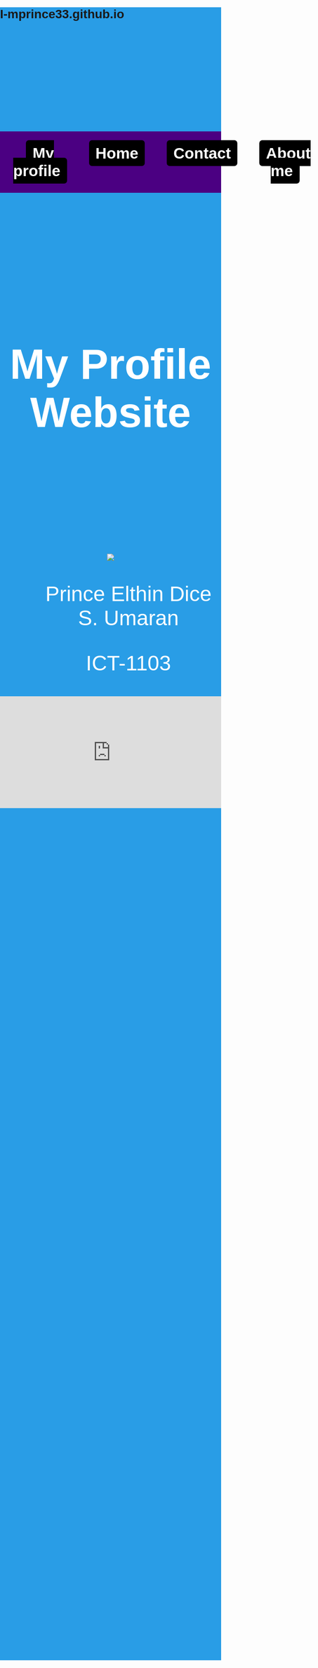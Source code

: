 # I-mprince33.github.io
<html>
   <font size="100" color="white">
<body>
   <header style="background-color: no-color; color #ffffff; padding: 20px; text-align: center;">
   <body style="background-color: #299de6;">
<head>
   
   <style>
      body {
      
        font-family: Arial, sans-serif;
            background-image:  url('https://encrypted-tbn0.gstatic.com/images?q=tbn:ANd9GcT_2YtRMIYAd4u0hVxXDPVI2Lsa7ehRyOaCLA&usqp=CAU');
            background-repeat: no-repeat;
            background-size: cover;
            background-position: center;
            margin: 0;
            padding: 0;
        }
        .nav-menu {
            list-style-type: none;
            padding: 0;
            margin: 0;
            display: inline-flex;
            gap: 50px;
        }

        .nav-menu li {
            display: inline;
</style>
</header>
   <header style="background-color: indigo; color #ffffff; padding: 30px; text-align: center;">
 <style>
         .nav-menu {
            list-style-type: none;
            padding: 0;
            margin: 0;
            display: inline-flex;
            gap: 50px;
        }
.nav-menu li {
            display: inline;  
        }
        .nav-menu a {
            background-color: black;
            color: white;
            padding: 10px 15px;
            text-decoration: none;
            font-weight: bold;
            font-size: 2.2rem;
            border-radius: 7px;
            transition: background-color 0.3s ease;
        }
           .profile-image {
            width: 600px;
            height: 500px;
            border-radius: 50%;
            border: 10px solid #42a7f5;
        }
        .nav-menu a:hover {
            background-color: #299de6;
            text-decoration: underline;
        }
    </style>
        
</head>
<head>
    <style>
        .header {
            position: center;  
            center: 0;            
            right: 0;              
            width: 100%;          
            color: white;         
            text-align: center; 
            padding: 10px 0;      
             }
    </style>
</head>
        <nav>
        <ul class="nav-menu">
            <li><a href="https://www.facebook.com/profile.php?id=100083982531787&mibextid=ZbWKwL">My profile</a></li>
            <li><a href="">Home</a></li>
            <li><a href="http://localhost:8158/D.html">Contact</a></li>
            <li><a href="http://localhost:8158/P.html">About me</a></li>
        </ul>
     </nav>
     </header>
  <header style=" text-align: center;">
 <header class="header">
   <h1>My Profile Website</h1>
  </header>
<img src="https://encrypted-tbn0.gstatic.com/images?q=tbn:ANd9GcReMpwcqjWdbZlprzYQ4d4MzqEaFHY_ArmMoA&s">
</html>
   <ol>Prince Elthin Dice S. Umaran</ol>
   <ul>ICT-1103</ul>
    <div style="left: 0; width: 100%; height: 0; position: relative; padding-bottom: 56.25%;"><iframe src="https://www.youtube.com/embed/M7Se3CxTWxU?rel=0" style="top: 0; left: 0; width: 100%; height: 90%; position: absolute; border: 0;" allowfullscreen scrolling="no" allow="accelerometer; clipboard-write; encrypted-media; gyroscope; picture-in-picture; web-share;"></iframe></div>
<header class="header">

</html> 

